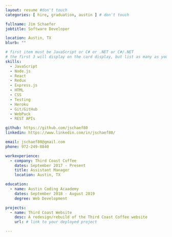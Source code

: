 ```yaml
---
layout: resume #don't touch
categories: [ hire, graduation, austin ] # don't touch

fullname: Jim Schaefer
jobtitle: Software Developer

location: Austin, TX
blurb: ""

# first item must be JavaScript or C# or .NET or C#/.NET
# the first 3 will display on the card display, but list as many as you want, they will be visible on your hire page
skills:
  - JavaScript
  - Node.js
  - React
  - Redux
  - Express.js
  - HTML
  - CSS
  - Testing
  - Heroku
  - Git/GitHub
  - WebPack
  - REST APIs

github: https://github.com/jschaef80
linkedin: https://www.linkedin.com/in/jschaef80/

email: jschaef80@gmail.com
phone: 972-249-8840

workexperience:
  - company: Third Coast Coffee
    dates: September 2017 - Present
    title: Assistant Manager
    location: Austin, TX

education:
  - name: Austin Coding Acaademy
    dates: September 2018 - August 2019
    degree: Web Development

projects:
  - name: Third Coast Website
    desc: A redesign/rebuild of the Third Coast Coffee website
    url: # link to your deployed project

---
```

